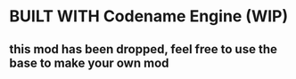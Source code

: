 # BUILT WITH Codename Engine (WIP)

## this mod has been dropped, feel free to use the base to make your own mod
